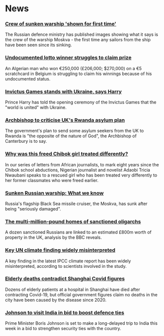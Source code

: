 # News
### [Crew of sunken warship 'shown for first time'](https://www.bbc.com/news/world-europe-61129151)
The Russian defence ministry has published images showing what it says is the crew of the warship Moskva - the first time any sailors from the ship have been seen since its sinking.
### [Undocumented lotto winner struggles to claim prize](https://www.bbc.com/news/world-europe-61120574)
An Algerian man who won €250,000 (£206,000; $270,000) on a €5 scratchcard in Belgium is struggling to claim his winnings because of his undocumented status.
### [Invictus Games stands with Ukraine, says Harry](https://www.bbc.com/news/uk-61127890)
Prince Harry has told the opening ceremony of the Invictus Games that the "world is united" with Ukraine.
### [Archbishop to criticise UK's Rwanda asylum plan](https://www.bbc.com/news/uk-61130841)
The government's plan to send some asylum seekers from the UK to Rwanda is "the opposite of the nature of God", the Archbishop of Canterbury is to say.
### [Why was this freed Chibok girl treated differently?](https://www.bbc.com/news/world-africa-61092882)
In our series of letters from African journalists, to mark eight years since the Chibok school abductions, Nigerian journalist and novelist Adaobi Tricia Nwaubani speaks to a rescued girl who has been treated very differently to her former classmates who were freed earlier.
### [Sunken Russian warship: What we know](https://www.bbc.com/news/world-europe-61103927)
Russia's flagship Black Sea missile cruiser, the Moskva, has sunk after being "seriously damaged". 
### [The multi-million-pound homes of sanctioned oligarchs](https://www.bbc.com/news/world-europe-61080536)
A dozen sanctioned Russians are linked to an estimated £800m worth of property in the UK, analysis by the BBC reveals. 
### [Key UN climate finding widely misinterpreted](https://www.bbc.com/news/science-environment-61110406)
A key finding in the latest IPCC climate report has been widely misinterpreted, according to scientists involved in the study. 
### [Elderly deaths contradict Shanghai Covid figures](https://www.bbc.com/news/world-asia-china-61117738)
Dozens of elderly patients at a hospital in Shanghai have died after contracting Covid-19, but official government figures claim no deaths in the city have been caused by the disease since 2020.
### [Johnson to visit India in bid to boost defence ties](https://www.bbc.com/news/uk-61130758)
Prime Minister Boris Johnson is set to make a long-delayed trip to India this week in a bid to strengthen security ties with the country.
